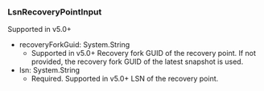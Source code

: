 ### LsnRecoveryPointInput
Supported in v5.0+

- recoveryForkGuid: System.String
  - Supported in v5.0+
      Recovery fork GUID of the recovery point. If not provided, the recovery fork GUID of the latest snapshot is used.
- lsn: System.String
  - Required. Supported in v5.0+
      LSN of the recovery point.
